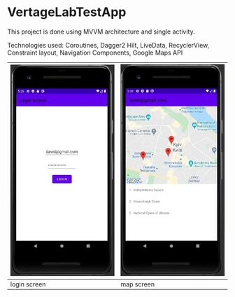 # VertageLabTestApp

This project is done using MVVM architecture and single activity. 

Technologies used: Coroutines, Dagger2 Hilt, LiveData, RecyclerView, Constraint layout, Navigation Components, Google Maps API



![name1](app/src/readme/login.jpg) | ![name2](app/src/readme/map.jpg)
----------- | -------------
login screen | map screen 
